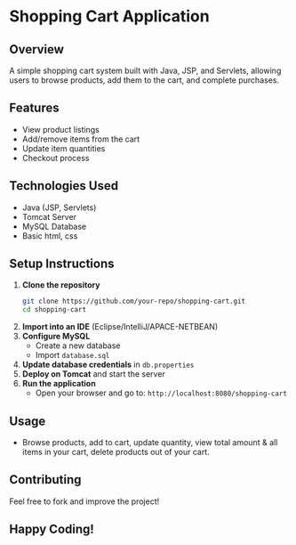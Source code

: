 # Shopping Cart Application

## Overview
A simple shopping cart system built with Java, JSP, and Servlets, allowing users to browse products, add them to the cart, and complete purchases.

## Features
- View product listings
- Add/remove items from the cart
- Update item quantities
- Checkout process

## Technologies Used
- Java (JSP, Servlets)
- Tomcat Server
- MySQL Database
- Basic html, css

## Setup Instructions
1. **Clone the repository**
   ```sh
   git clone https://github.com/your-repo/shopping-cart.git
   cd shopping-cart
   ```
2. **Import into an IDE** (Eclipse/IntelliJ/APACE-NETBEAN)
3. **Configure MySQL**
   - Create a new database
   - Import `database.sql`
4. **Update database credentials** in `db.properties`
5. **Deploy on Tomcat** and start the server
6. **Run the application**
   - Open your browser and go to: `http://localhost:8080/shopping-cart`

## Usage
- Browse products, add to cart, update quantity, view total amount & all items in your cart, delete products out of your cart.

## Contributing
Feel free to fork and improve the project!

## Happy Coding!
